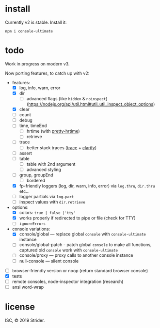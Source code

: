 # install

Currently v2 is stable. Install it:

```
npm i console-ultimate
```

# todo
Work in progress on modern v3.

Now porting features, to catch up with v2:

* features:
  * [x] log, info, warn, error
  * [x] dir
    * [ ] advanced flags (like `hidden` & `noinspect`) (https://nodejs.org/api/util.html#util_util_inspect_object_options)
  * [x] clear
  * [ ] count
  * [ ] debug
  * [ ] time, timeEnd
    * [ ] hrtime (with [pretty-hrtime](https://github.com/robrich/pretty-hrtime))
    * [ ] retrieve
  * [ ] trace
    * [ ] better stack traces ([trace](https://github.com/AndreasMadsen/trace) + [clarify](https://github.com/AndreasMadsen/clarify))
  * [ ] assert
  * [ ] table
    * [ ] table with 2nd argument
    * [ ] advanced styling
  * [ ] group, groupEnd
    * [ ] bordered
  * [x] fp-friendly loggers (log, dir, warn, info, error) via `log.thru`, `dir.thru` etc…
  * [ ] logger partials via `log.part`
  * [ ] inspect values with `dir.retrieve`
* options:
  * [x] colors: `true | false |'tty'`
  * [x] works properly if redirected to pipe or file (check for TTY)
  * [ ] `ignoreErrors`
* console variations:
  * [x] console/global — replace global `console` with `console-ultimate` instance
  * [ ] console/global-patch - patch global `console` to make all functions, captured old `console` work with `console-ultimate`
  * [ ] console/proxy — proxy calls to another console instance
  * [ ] null-console — silent console
* [ ] browser-friendly version or noop (return standard browser console)
* [x] tests
* [ ] remote consoles, node-inspector integration (research)
* [ ] ansi word-wrap

# license
ISC, © 2019 Strider.
